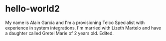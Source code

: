 # hello-world2
My name is Alain Garcia and I'm a provisioning Telco Specialist with experience in system integrations. I'm married with Lizeth Martelo and have a daughter called Gretel Marie of 2 years old.
Edited.
